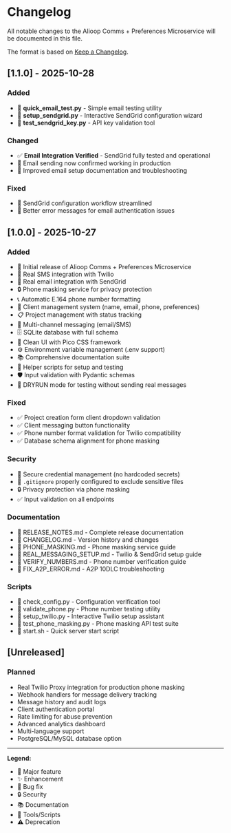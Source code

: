 # Changelog

All notable changes to the Alioop Comms + Preferences Microservice will be documented in this file.

The format is based on [Keep a Changelog](https://keepachangelog.com/en/1.0.0/).

## [1.1.0] - 2025-10-28

### Added
- 🧪 **quick_email_test.py** - Simple email testing utility
- 🔧 **setup_sendgrid.py** - Interactive SendGrid configuration wizard
- 🔑 **test_sendgrid_key.py** - API key validation tool

### Changed
- ✅ **Email Integration Verified** - SendGrid fully tested and operational
- 📧 Email sending now confirmed working in production
- 🔧 Improved email setup documentation and troubleshooting

### Fixed
- 🐛 SendGrid configuration workflow streamlined
- 📝 Better error messages for email authentication issues

## [1.0.0] - 2025-10-27

### Added
- 🎉 Initial release of Alioop Comms + Preferences Microservice
- 📱 Real SMS integration with Twilio
- 📧 Real email integration with SendGrid
- 🔒 Phone masking service for privacy protection
- 📞 Automatic E.164 phone number formatting
- 👥 Client management system (name, email, phone, preferences)
- 📋 Project management with status tracking
- 💬 Multi-channel messaging (email/SMS)
- 🗄️ SQLite database with full schema
- 🎨 Clean UI with Pico CSS framework
- ⚙️ Environment variable management (.env support)
- 📚 Comprehensive documentation suite
- 🔧 Helper scripts for setup and testing
- 🛡️ Input validation with Pydantic schemas
- 🔄 DRYRUN mode for testing without sending real messages

### Fixed
- ✅ Project creation form client dropdown validation
- ✅ Client messaging button functionality  
- ✅ Phone number format validation for Twilio compatibility
- ✅ Database schema alignment for phone masking

### Security
- 🔐 Secure credential management (no hardcoded secrets)
- 🚫 `.gitignore` properly configured to exclude sensitive files
- 🔒 Privacy protection via phone masking
- ✅ Input validation on all endpoints

### Documentation
- 📖 RELEASE_NOTES.md - Complete release documentation
- 📖 CHANGELOG.md - Version history and changes
- 📖 PHONE_MASKING.md - Phone masking service guide
- 📖 REAL_MESSAGING_SETUP.md - Twilio & SendGrid setup guide
- 📖 VERIFY_NUMBERS.md - Phone number verification guide
- 📖 FIX_A2P_ERROR.md - A2P 10DLC troubleshooting

### Scripts
- 🔧 check_config.py - Configuration verification tool
- 🔧 validate_phone.py - Phone number testing utility
- 🔧 setup_twilio.py - Interactive Twilio setup assistant
- 🔧 test_phone_masking.py - Phone masking API test suite
- 🔧 start.sh - Quick server start script

## [Unreleased]

### Planned
- Real Twilio Proxy integration for production phone masking
- Webhook handlers for message delivery tracking
- Message history and audit logs
- Client authentication portal
- Rate limiting for abuse prevention
- Advanced analytics dashboard
- Multi-language support
- PostgreSQL/MySQL database option

---

**Legend:**
- 🎉 Major feature
- ✨ Enhancement
- 🐛 Bug fix
- 🔒 Security
- 📚 Documentation
- 🔧 Tools/Scripts
- ⚠️ Deprecation
